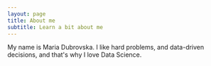 ```yaml
---
layout: page
title: About me
subtitle: Learn a bit about me
---
```


My name is Maria Dubrovska. I like hard problems, and data-driven decisions, and that's why I love Data Science. 


